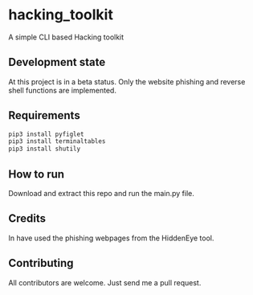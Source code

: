 # hacking_toolkit

A simple CLI based Hacking toolkit

## Development state

At this project is in a beta status. Only the website phishing and reverse shell functions are implemented.

## Requirements


```bash
pip3 install pyfiglet
pip3 install terminaltables
pip3 install shutily
```


## How to run

Download and extract this repo and run the main.py file.

## Credits

In have used the phishing webpages from the HiddenEye tool.

## Contributing

All contributors are welcome. Just send me a pull request.
